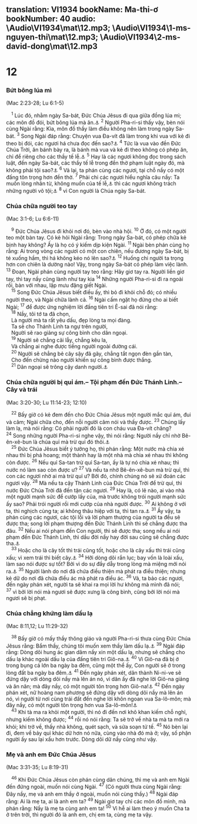 translation: VI1934
bookName: Ma-thi-ơ 
bookNumber: 40
audio: \Audio\VI1934\mat\12.mp3; \Audio\VI1934\1-ms-nguyen-thi\mat\12.mp3; \Audio\VI1934\2-ms-david-dong\mat\12.mp3
-------

<div class="title"><h1>12</h1><h3>Bứt bông lúa mì</h3><p>(Mac 2:23-28; Lu 6:1-5)</p></div>
<span class="verse mat_12_1"> <sup>1</sup> Lúc đó, nhằm ngày Sa-bát, Đức Chúa Jêsus đi qua giữa đồng lúa mì; các môn đồ đói, bứt bông lúa mà ăn.<a data-toggle="tooltip" data-placement="bottom" title="Phu 23:25">⚓</a></span>
<span class="verse mat_12_2"><sup>2</sup> Người Pha-ri-si thấy vậy, bèn nói cùng Ngài rằng: Kìa, môn đồ thầy làm điều không nên làm trong ngày Sa-bát. </span>
<span class="verse mat_12_3"><sup>3</sup> Song Ngài đáp rằng: Chuyện vua Đa-vít đã làm trong khi vua với kẻ đi theo bị đói, các ngươi há chưa đọc đến sao?<a data-toggle="tooltip" data-placement="bottom" title="1Sa 21:1-6">⚓</a></span>
<span class="verse mat_12_4"><sup>4</sup> Tức là vua vào đền Đức Chúa Trời, ăn bánh bày ra, là bánh mà vua và kẻ đi theo không có phép ăn, chỉ để riêng cho các thầy tế lễ.<a data-toggle="tooltip" data-placement="bottom" title="Le 24:9">⚓</a></span>
<span class="verse mat_12_5"><sup>5</sup> Hay là các ngươi không đọc trong sách luật, đến ngày Sa-bát, các thầy tế lễ trong đền thờ phạm luật ngày đó, mà không phải tội sao?<a data-toggle="tooltip" data-placement="bottom" title="Dan 28:9-10">⚓</a></span>
<span class="verse mat_12_6"><sup>6</sup> Vả lại, ta phán cùng các ngươi, tại chỗ nầy có một đấng tôn trọng hơn đền thờ. </span>
<span class="verse mat_12_7"><sup>7</sup> Phải chi các ngươi hiểu nghĩa câu nầy: Ta muốn lòng nhân từ, không muốn của tế lễ,<a data-toggle="tooltip" data-placement="bottom" title="Os 6:6">⚓</a> thì các ngươi không trách những người vô tội;<a data-toggle="tooltip" data-placement="bottom" title=" Mat 9:13; Os 6:6">⚓</a></span>
<span class="verse mat_12_8"><sup>8</sup> vì Con người là Chúa ngày Sa-bát. <br/></span>
<div class="title"><h3>Chúa chữa người teo tay</h3><p>(Mac 3:1-6; Lu 6:6-11)</p></div>
<span class="verse mat_12_9"> <sup>9</sup> Đức Chúa Jêsus đi khỏi nơi đó, bèn vào nhà hội. </span>
<span class="verse mat_12_10"><sup>10</sup> Ở đó, có một người teo một bàn tay. Có kẻ hỏi Ngài rằng: Trong ngày Sa-bát, có phép chữa kẻ bịnh hay không? Ấy là họ có ý kiếm dịp kiện Ngài. </span>
<span class="verse mat_12_11"><sup>11</sup> Ngài bèn phán cùng họ rằng: Ai trong vòng các ngươi có một con chiên, nếu đương ngày Sa-bát, bị té xuống hầm, thì há không kéo nó lên sao?<a data-toggle="tooltip" data-placement="bottom" title="Lu 14:5">⚓</a></span>
<span class="verse mat_12_12"><sup>12</sup> Huống chi người ta trọng hơn con chiên là dường nào! Vậy, trong ngày Sa-bát có phép làm việc lành. </span>
<span class="verse mat_12_13"><sup>13</sup> Đoạn, Ngài phán cùng người tay teo rằng: Hãy giơ tay ra. Người liền giơ tay, thì tay nầy cũng lành như tay kia </span>
<span class="verse mat_12_14"><sup>14</sup> Những người Pha-ri-si đi ra ngoài rồi, bàn với nhau, lập mưu đặng giết Ngài. <br/></span>
<span class="verse mat_12_15"> <sup>15</sup> Song Đức Chúa Jêsus biết điều ấy, thì bỏ đi khỏi chỗ đó; có nhiều người theo, và Ngài chữa lành cả. </span>
<span class="verse mat_12_16"><sup>16</sup> Ngài cấm ngặt họ đừng cho ai biết Ngài; </span>
<span class="verse mat_12_17"><sup>17</sup> để được ứng nghiệm lời đấng tiên tri Ê-sai đã nói rằng: <br/></span>
<span class="verse mat_12_18"> <sup>18</sup> Nầy, tôi tớ ta đã chọn, <br/> Là người mà ta rất yêu dấu, đẹp lòng ta mọi đàng. <br/> Ta sẽ cho Thánh Linh ta ngự trên người, <br/> Người sẽ rao giảng sự công bình cho dân ngoại. <br/></span>
<span class="verse mat_12_19"> <sup>19</sup> Người sẽ chẳng cãi lẫy, chẳng kêu la, <br/> Và chẳng ai nghe được tiếng người ngoài đường cái. <br/></span>
<span class="verse mat_12_20"> <sup>20</sup> Người sẽ chẳng bẻ cây sậy đã gãy, chẳng tắt ngọn đèn gần tàn, <br/> Cho đến chừng nào người khiến sự công bình được thắng. <br/></span>
<span class="verse mat_12_21"> <sup>21</sup> Dân ngoại sẽ trông cậy danh người.<a data-toggle="tooltip" data-placement="bottom" title="Es 42:1-4">⚓</a><br/></span>
<div class="title"><h3>Chúa chữa người bị quỉ ám.– Tội phạm đến Đức Thánh Linh.– Cây và trái</h3><p>(Mac 3:20-30; Lu 11:14-23; 12:10)</p></div>
<span class="verse mat_12_22"> <sup>22</sup> Bấy giờ có kẻ đem đến cho Đức Chúa Jêsus một người mắc quỉ ám, đui và câm; Ngài chữa cho, đến nỗi người câm nói và thấy được. </span>
<span class="verse mat_12_23"><sup>23</sup> Chúng lấy làm lạ, mà nói rằng: Có phải người đó là con cháu vua Đa-vít chăng? </span>
<span class="verse mat_12_24"><sup>24</sup> Song những người Pha-ri-si nghe vậy, thì nói rằng: Người nầy chỉ nhờ Bê-ên-xê-bun là chúa quỉ mà trừ quỉ đó thôi.<a data-toggle="tooltip" data-placement="bottom" title="Mat 9:34; 10:25">⚓</a><br/></span>
<span class="verse mat_12_25"> <sup>25</sup> Đức Chúa Jêsus biết ý tưởng họ, thì phán rằng: Một nước mà chia xé nhau thì bị phá hoang; một thành hay là một nhà mà chia xé nhau thì không còn được. </span>
<span class="verse mat_12_26"><sup>26</sup> Nếu quỉ Sa-tan trừ quỉ Sa-tan, ấy là tự nó chia xé nhau; thì nước nó làm sao còn được ư? </span>
<span class="verse mat_12_27"><sup>27</sup> Và nếu ta nhờ Bê-ên-xê-bun mà trừ quỉ, thì con các ngươi nhờ ai mà trừ quỉ ư? Bởi đó, chính chúng nó sẽ xử đoán các ngươi vậy. </span>
<span class="verse mat_12_28"><sup>28</sup> Mà nếu ta cậy Thánh Linh của Đức Chúa Trời để trừ quỉ, thì nước Đức Chúa Trời đã đến tận các ngươi. </span>
<span class="verse mat_12_29"><sup>29</sup> Hay là, có lẽ nào, ai vào nhà một người mạnh sức để cướp lấy của, mà trước không trói người mạnh sức ấy sao? Phải trói người rồi mới cướp của nhà người được. </span>
<span class="verse mat_12_30"><sup>30</sup> Ai không ở với ta, thì nghịch cùng ta; ai không thâu hiệp với ta, thì tan ra.<a data-toggle="tooltip" data-placement="bottom" title="Mac 9:40">⚓</a></span>
<span class="verse mat_12_31"><sup>31</sup> Ấy vậy, ta phán cùng các ngươi, các tội lỗi và lời phạm thượng của người ta đều sẽ được tha; song lời phạm thượng đến Đức Thánh Linh thì sẽ chẳng được tha đâu. </span>
<span class="verse mat_12_32"><sup>32</sup> Nếu ai nói phạm đến Con người, thì sẽ được tha; song nếu ai nói phạm đến Đức Thánh Linh, thì dầu đời nầy hay đời sau cũng sẽ chẳng được tha.<a data-toggle="tooltip" data-placement="bottom" title="Lu 12:10">⚓</a><br/></span>
<span class="verse mat_12_33"> <sup>33</sup> Hoặc cho là cây tốt thì trái cũng tốt, hoặc cho là cây xấu thì trái cũng xấu; vì xem trái thì biết cây.<a data-toggle="tooltip" data-placement="bottom" title="Mat 7:20; Lu 6:44">⚓</a></span>
<span class="verse mat_12_34"><sup>34</sup> Hỡi dòng dõi rắn lục; bay vốn là loài xấu, làm sao nói được sự tốt? Bởi vì do sự đầy dẫy trong lòng mà miệng mới nói ra.<a data-toggle="tooltip" data-placement="bottom" title="Mat 3:7; 23:33; 15:18; Lu 3:7; 6:45">⚓</a></span>
<span class="verse mat_12_35"><sup>35</sup> Người lành do nơi đã chứa điều thiện mà phát ra điều thiện; nhưng kẻ dữ do nơi đã chứa điều ác mà phát ra điều ác. </span>
<span class="verse mat_12_36"><sup>36</sup> Vả, ta bảo các ngươi, đến ngày phán xét, người ta sẽ khai ra mọi lời hư không mà mình đã nói; </span>
<span class="verse mat_12_37"><sup>37</sup> vì bởi lời nói mà ngươi sẽ được xưng là công bình, cũng bởi lời nói mà ngươi sẽ bị phạt. <br/></span>
<div class="title"><h3>Chúa chẳng khứng làm dấu lạ</h3><p>(Mac 8:11,12; Lu 11:29-32)</p></div>
<span class="verse mat_12_38"> <sup>38</sup> Bấy giờ có mấy thầy thông giáo và người Pha-ri-si thưa cùng Đức Chúa Jêsus rằng: Bẩm thầy, chúng tôi muốn xem thầy làm dấu lạ.<a data-toggle="tooltip" data-placement="bottom" title="Mat 16:1; Mac 8:11; Lu 11:16">⚓</a></span>
<span class="verse mat_12_39"><sup>39</sup> Ngài đáp rằng: Dòng dõi hung ác gian dâm nầy xin một dấu lạ, nhưng sẽ chẳng cho dấu lạ khác ngoài dấu lạ của đấng tiên tri Giô-na.<a data-toggle="tooltip" data-placement="bottom" title="Mat 16:4; Mac 8:12">⚓</a></span>
<span class="verse mat_12_40"><sup>40</sup> Vì Giô-na đã bị ở trong bụng cá lớn ba ngày ba đêm, cũng một thể ấy, Con người sẽ ở trong lòng đất ba ngày ba đêm.<a data-toggle="tooltip" data-placement="bottom" title="Gion 1:17">⚓</a></span>
<span class="verse mat_12_41"><sup>41</sup> Đến ngày phán xét, dân thành Ni-ni-ve sẽ đứng dậy với dòng dõi nầy mà lên án nó, vì dân ấy đã nghe lời Giô-na giảng và ăn năn; mà đây nầy, có một người tôn trọng hơn Giô-na!<a data-toggle="tooltip" data-placement="bottom" title="Gion 3:5">⚓</a></span>
<span class="verse mat_12_42"><sup>42</sup> Đến ngày phán xét, nữ hoàng nam phương sẽ đứng dậy với dòng dõi nầy mà lên án nó, vì người từ nơi cùng trái đất đến nghe lời khôn ngoan vua Sa-lô-môn; mà đây nầy, có một người tôn trọng hơn vua Sa-lô-môn!<a data-toggle="tooltip" data-placement="bottom" title="1Vua 10:1-10; 2Su 9:1-12">⚓</a><br/></span>
<span class="verse mat_12_43"> <sup>43</sup> Khi tà ma ra khỏi một người, thì nó đi đến nơi khô khan kiếm chỗ nghỉ, nhưng kiếm không được; </span>
<span class="verse mat_12_44"><sup>44</sup> rồi nó nói rằng: Ta sẽ trở về nhà ta mà ta mới ra khỏi; khi trở về, thấy nhà không, quét sạch, và sửa soạn tử tế. </span>
<span class="verse mat_12_45"><sup>45</sup> Nó bèn lại đi, đem về bảy quỉ khác dữ hơn nó nữa, cùng vào nhà đó mà ở; vậy, số phận người ấy sau lại xấu hơn trước. Dòng dõi dữ nầy cũng như vậy. <br/></span>
<div class="title"><h3>Mẹ và anh em Đức Chúa Jêsus</h3><p>(Mac 3:31-35; Lu 8:19-31)</p></div>
<span class="verse mat_12_46"> <sup>46</sup> Khi Đức Chúa Jêsus còn phán cùng dân chúng, thì mẹ và anh em Ngài đến đứng ngoài, muốn nói cùng Ngài. </span>
<span class="verse mat_12_47"><sup>47</sup> (Có người thưa cùng Ngài rằng: Đây nầy, mẹ và anh em thầy ở ngoài, muốn nói cùng thầy.) </span>
<span class="verse mat_12_48"><sup>48</sup> Ngài đáp rằng: Ai là mẹ ta, ai là anh em ta? </span>
<span class="verse mat_12_49"><sup>49</sup> Ngài giơ tay chỉ các môn đồ mình, mà phán rằng: Nầy là mẹ ta cùng anh em ta! </span>
<span class="verse mat_12_50"><sup>50</sup> Vì hễ ai làm theo ý muốn Cha ta ở trên trời, thì người đó là anh em, chị em ta, cùng mẹ ta vậy. <br/></span>
